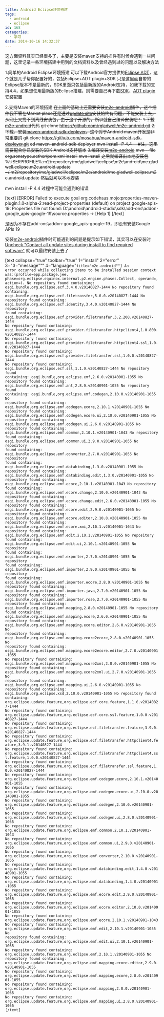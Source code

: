 ```yaml
---
title: Android Eclipse环境搭建
tags:
  - android
  - eclipse
id: 168
categories:
  - 学习
date: 2014-10-16 14:32:37
---
```


这方面资料其实已经很多了，主要是安装maven支持的插件有时候会遇到一些问题，这里记录一些环境搭建中用到的文档资料以及曾经遇到过的问题以及解决方法

<!--more-->

1.简单的Android Eclipse环境搭建
可以下载Android官方提供的[Eclipse ADT](http://developer.android.com/sdk/index.html)，这个就是几乎帮你配置好的，包括Eclipse+ADT plugin+SDK
只是这里面自带的Eclipse版本不是最新的，SDK里面只包括最新版的Android支持，如我下载的支持4.4，如果想使用最新版的Eclipse搭建，则需要自己再下载[SDK](http://developer.android.com/sdk/installing/index.html?pkg=tools)、[ADT plugin](http://developer.android.com/sdk/installing/installing-adt.html)安装配置

2.支持Maven的环境搭建
<del>在上面的基础上还需要安装[m2e-android](http://rgladwell.github.io/m2e-android/)插件，这个插件我不管在Market place还是通过[update site](http://rgladwell.github.com/m2e-android/updates/)安装始终有问题，不能安装上去，从网上又找不到离线安装包，由于这个开源的，所以就自己编译安装吧！</del>
<del> 1.下载[m2e-android](https://github.com/rgladwell/m2e-android)代码</del>
<del> git clone https://github.com/rgladwell/m2e-android.git</del>
<del> 2.下载、安装[maven-android-sdk-deployer](https://github.com/mosabua/maven-android-sdk-deployer)，这个对于Android maven开发是非常重要的</del>
<del> git clone https://github.com/mosabua/maven-android-sdk-deployer.git</del>
<del> cd maven-android-sdk-deployer</del>
<del> mvn install -P 4.4     #注，这里需要配合你已安装的SDK Android支持版本</del>
<del> 3.编译安装[m2e-android](https://github.com/rgladwell/m2e-android)</del>
<del> mvn --file org.sonatype.aether/pom.xml install</del>
<del> mvn install</del>
<del>之后就编译出本地安装包</del>
<del>%USERPROFILE%\.m2\repository\me\gladwell\eclipse\m2e\android\me.gladwell.eclipse.m2e.android.update</del>
<del>~/.m2/repository/me/gladwell/eclipse/m2e/android/me.gladwell.eclipse.m2e.android.update</del>
<del>然后就可以本地安装</del>

mvn install -P 4.4 过程中可能会遇到的错误

[text]
 [ERROR] Failed to execute goal org.codehaus.mojo:properties-maven-plugin:1.0-alpha-2:read-project-properties (default) on project google-apis-19: Properties file not found: D:\android\android-studio\sdk\add-ons\addon-google_apis-google-19\source.properties -> [Help 1]
[/text]

是因为不存在add-ons\addon-google_apis-google-19，即没有安装Google APIs 19

安装[m2e-android](http://rgladwell.github.io/m2e-android/)插件时可能遇到的问题是提示如下错误，其实可以在安装时[Uncheck "Contact all update sites during install to find required software"](http://stackoverflow.com/questions/6470802/what-to-do-about-eclipses-no-repository-found-containing-error-messages) 就可以最终安装上去了

[text collapse="true" toolbar="true" 1="install" 2="error" 3="3="message"</code>"" 4="language="<code>title="m2e-android""]
An error occurred while collecting items to be installed
session context was:(profile=epp.package.jee, phase=org.eclipse.equinox.internal.p2.engine.phases.Collect, operand=, action=).
No repository found containing: osgi.bundle,org.eclipse.ecf,3.4.0.v20140827-1444
No repository found containing: osgi.bundle,org.eclipse.ecf.filetransfer,5.0.0.v20140827-1444
No repository found containing: osgi.bundle,org.eclipse.ecf.identity,3.4.0.v20140827-1444
No repository found containing: osgi.bundle,org.eclipse.ecf.provider.filetransfer,3.2.200.v20140827-1444
No repository found containing: osgi.bundle,org.eclipse.ecf.provider.filetransfer.httpclient4,1.0.800.v20140827-1444
No repository found containing: osgi.bundle,org.eclipse.ecf.provider.filetransfer.httpclient4.ssl,1.0.0.v20140827-1444
No repository found containing: osgi.bundle,org.eclipse.ecf.provider.filetransfer.ssl,1.0.0.v20140827-1444
No repository found containing: osgi.bundle,org.eclipse.ecf.ssl,1.1.0.v20140827-1444
No repository found containing: osgi.bundle,org.eclipse.emf,2.6.0.v20140901-1055
No repository found containing: osgi.bundle,org.eclipse.emf.ant,2.8.0.v20140901-1055
No repository found containing: osgi.bundle,org.eclipse.emf.codegen,2.10.0.v20140901-1055
No repository found containing: osgi.bundle,org.eclipse.emf.codegen.ecore,2.10.1.v20140901-1055
No repository found containing: osgi.bundle,org.eclipse.emf.codegen.ecore.ui,2.10.0.v20140901-1055
No repository found containing: osgi.bundle,org.eclipse.emf.codegen.ui,2.6.0.v20140901-1055
No repository found containing: osgi.bundle,org.eclipse.emf.common,2.10.1.v20140901-1043
No repository found containing: osgi.bundle,org.eclipse.emf.common.ui,2.9.0.v20140901-1055
No repository found containing: osgi.bundle,org.eclipse.emf.converter,2.7.0.v20140901-1055
No repository found containing: osgi.bundle,org.eclipse.emf.databinding,1.3.0.v20140901-1055
No repository found containing: osgi.bundle,org.eclipse.emf.databinding.edit,1.3.0.v20140901-1055
No repository found containing: osgi.bundle,org.eclipse.emf.ecore,2.10.1.v20140901-1043
No repository found containing: osgi.bundle,org.eclipse.emf.ecore.change,2.10.0.v20140901-1043
No repository found containing: osgi.bundle,org.eclipse.emf.ecore.change.edit,2.6.0.v20140901-1055
No repository found containing: osgi.bundle,org.eclipse.emf.ecore.edit,2.9.0.v20140901-1055
No repository found containing: osgi.bundle,org.eclipse.emf.ecore.editor,2.10.0.v20140901-1055
No repository found containing: osgi.bundle,org.eclipse.emf.ecore.xmi,2.10.1.v20140901-1043
No repository found containing: osgi.bundle,org.eclipse.emf.edit,2.10.1.v20140901-1055
No repository found containing: osgi.bundle,org.eclipse.emf.edit.ui,2.10.1.v20140901-1055
No repository found containing: osgi.bundle,org.eclipse.emf.exporter,2.7.0.v20140901-1055
No repository found containing: osgi.bundle,org.eclipse.emf.importer,2.9.0.v20140901-1055
No repository found containing: osgi.bundle,org.eclipse.emf.importer.ecore,2.8.0.v20140901-1055
No repository found containing: osgi.bundle,org.eclipse.emf.importer.java,2.7.0.v20140901-1055
No repository found containing: osgi.bundle,org.eclipse.emf.importer.rose,2.7.0.v20140901-1055
No repository found containing: osgi.bundle,org.eclipse.emf.mapping,2.8.0.v20140901-1055
No repository found containing: osgi.bundle,org.eclipse.emf.mapping.ecore,2.6.0.v20140901-1055
No repository found containing: osgi.bundle,org.eclipse.emf.mapping.ecore.editor,2.6.0.v20140901-1055
No repository found containing: osgi.bundle,org.eclipse.emf.mapping.ecore2ecore,2.8.0.v20140901-1055
No repository found containing: osgi.bundle,org.eclipse.emf.mapping.ecore2ecore.editor,2.7.0.v20140901-1055
No repository found containing: osgi.bundle,org.eclipse.emf.mapping.ecore2xml,2.8.0.v20140901-1055
No repository found containing: osgi.bundle,org.eclipse.emf.mapping.ecore2xml.ui,2.7.0.v20140901-1055
No repository found containing: osgi.bundle,org.eclipse.emf.mapping.ui,2.6.0.v20140901-1055
No repository found containing: osgi.bundle,org.eclipse.xsd,2.10.0.v20140901-1055
No repository found containing: org.eclipse.update.feature,org.eclipse.ecf.core.feature,1.1.0.v20140827-1444
No repository found containing: org.eclipse.update.feature,org.eclipse.ecf.core.ssl.feature,1.0.0.v20140827-1444
No repository found containing: org.eclipse.update.feature,org.eclipse.ecf.filetransfer.feature,3.9.0.v20140827-1444
No repository found containing: org.eclipse.update.feature,org.eclipse.ecf.filetransfer.httpclient4.feature,3.9.1.v20140827-1444
No repository found containing: org.eclipse.update.feature,org.eclipse.ecf.filetransfer.httpclient4.ssl.feature,1.0.0.v20140827-1444
No repository found containing: org.eclipse.update.feature,org.eclipse.ecf.filetransfer.ssl.feature,1.0.0.v20140827-1444
No repository found containing: org.eclipse.update.feature,org.eclipse.emf.codegen.ecore,2.10.1.v20140901-1055
No repository found containing: org.eclipse.update.feature,org.eclipse.emf.codegen.ecore.ui,2.10.0.v20140901-1055
No repository found containing: org.eclipse.update.feature,org.eclipse.emf.codegen,2.10.0.v20140901-1055
No repository found containing: org.eclipse.update.feature,org.eclipse.emf.codegen.ui,2.8.0.v20140901-1055
No repository found containing: org.eclipse.update.feature,org.eclipse.emf.common,2.10.1.v20140901-1043
No repository found containing: org.eclipse.update.feature,org.eclipse.emf.common.ui,2.9.0.v20140901-1055
No repository found containing: org.eclipse.update.feature,org.eclipse.emf.converter,2.10.0.v20140901-1055
No repository found containing: org.eclipse.update.feature,org.eclipse.emf.databinding.edit,1.4.0.v20140901-1055
No repository found containing: org.eclipse.update.feature,org.eclipse.emf.databinding,1.4.0.v20140901-1055
No repository found containing: org.eclipse.update.feature,org.eclipse.emf.ecore.edit,2.9.0.v20140901-1055
No repository found containing: org.eclipse.update.feature,org.eclipse.emf.ecore.editor,2.10.0.v20140901-1055
No repository found containing: org.eclipse.update.feature,org.eclipse.emf.ecore,2.10.1.v20140901-1043
No repository found containing: org.eclipse.update.feature,org.eclipse.emf.edit,2.10.1.v20140901-1055
No repository found containing: org.eclipse.update.feature,org.eclipse.emf.edit.ui,2.10.1.v20140901-1055
No repository found containing: org.eclipse.update.feature,org.eclipse.emf,2.10.1.v20140901-1055
No repository found containing: org.eclipse.update.feature,org.eclipse.emf.mapping.ecore.editor,2.9.0.v20140901-1055
No repository found containing: org.eclipse.update.feature,org.eclipse.emf.mapping.ecore,2.8.0.v20140901-1055
No repository found containing: org.eclipse.update.feature,org.eclipse.emf.mapping,2.8.0.v20140901-1055
No repository found containing: org.eclipse.update.feature,org.eclipse.emf.mapping.ui,2.8.0.v20140901-1055
[/text]

 

 